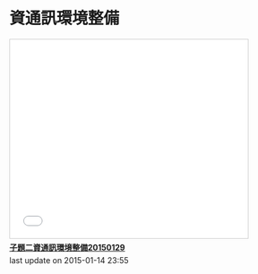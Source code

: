 # 資通訊環境整備

<iframe src="//www.slideshare.net/slideshow/embed_code/44139425" width="425" height="355" frameborder="0" marginwidth="0" marginheight="0" scrolling="no" style="border:1px solid #CCC; border-width:1px; margin-bottom:5px; max-width: 100%;" allowfullscreen> </iframe> <div style="margin-bottom:5px"> <strong> <a href="//www.slideshare.net/ssusera05b0b/20150129-44139425" title="子題二資通訊環境整備20150129" target="_blank">子題二資通訊環境整備20150129</a> </strong></div>
last update on 2015-01-14 23:55
